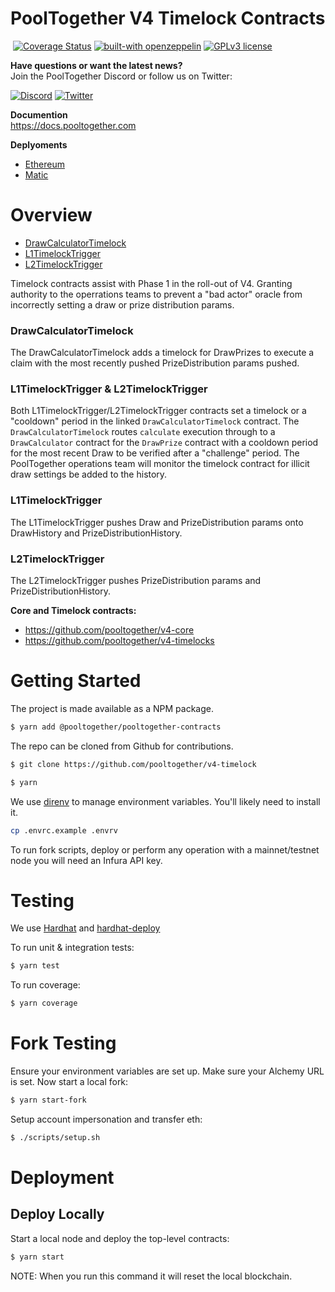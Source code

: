 # PoolTogether V4 Timelock Contracts

[![<PoolTogether>](https://circleci.com/gh/pooltogether/v4-timelock.svg?style=shield)](https://circleci.com/gh/pooltogether/v4-timelock)
[![Coverage Status](https://coveralls.io/repos/github/pooltogether/v4-timelock/badge.svg?branch=master)](https://coveralls.io/github/pooltogether/v4-timelock?branch=master)
[![built-with openzeppelin](https://img.shields.io/badge/built%20with-OpenZeppelin-3677FF)](https://docs.openzeppelin.com/)
[![GPLv3 license](https://img.shields.io/badge/License-GPLv3-blue.svg)](http://perso.crans.org/besson/LICENSE.html)

<strong>Have questions or want the latest news?</strong>
<br/>Join the PoolTogether Discord or follow us on Twitter:

[![Discord](https://badgen.net/badge/icon/discord?icon=discord&label)](https://discord.gg/JFBPMxv5tr)
[![Twitter](https://badgen.net/badge/icon/twitter?icon=twitter&label)](https://twitter.com/PoolTogether_)

**Documention**<br>
https://docs.pooltogether.com

**Deplyoments**<br>
- [Ethereum](https://docs.pooltogether.com/resources/networks/ethereum)
- [Matic](https://docs.pooltogether.com/resources/networks/matic)

# Overview
- [DrawCalculatorTimelock](/contracts/DrawCalculatorTimelock.sol)
- [L1TimelockTrigger](/contracts/L1TimelockTrigger.sol)
- [L2TimelockTrigger](/contracts/L2TimelockTrigger.sol)

Timelock contracts assist with Phase 1 in the roll-out of V4. Granting authority to the operrations teams to prevent a "bad actor" oracle from incorrectly setting a draw or prize distribution params. 

### DrawCalculatorTimelock
The DrawCalculatorTimelock adds a timelock for DrawPrizes to execute a claim with the most recently pushed PrizeDistribution params pushed. 

### L1TimelockTrigger & L2TimelockTrigger
Both L1TimelockTrigger/L2TimelockTrigger contracts set a timelock or a "cooldown" period in the linked `DrawCalculatorTimelock` contract. The `DrawCalculatorTimelock` routes `calculate` execution through to a `DrawCalculator` contract for the `DrawPrize` contract with a cooldown period for the most recent Draw to be verified after a "challenge" period. The PoolTogether operations team will monitor the timelock contract for illicit draw settings be added to the history.

### L1TimelockTrigger
The L1TimelockTrigger pushes Draw and PrizeDistribution params onto DrawHistory and PrizeDistributionHistory.

### L2TimelockTrigger
The L2TimelockTrigger pushes PrizeDistribution params and PrizeDistributionHistory.

**Core and Timelock contracts:**

- https://github.com/pooltogether/v4-core
- https://github.com/pooltogether/v4-timelocks

# Getting Started

The project is made available as a NPM package.

```sh
$ yarn add @pooltogether/pooltogether-contracts
```

The repo can be cloned from Github for contributions.

```sh
$ git clone https://github.com/pooltogether/v4-timelock
```

```sh
$ yarn
```

We use [direnv](https://direnv.net/) to manage environment variables.  You'll likely need to install it.

```sh
cp .envrc.example .envrv
```

To run fork scripts, deploy or perform any operation with a mainnet/testnet node you will need an Infura API key.

# Testing

We use [Hardhat](https://hardhat.dev) and [hardhat-deploy](https://github.com/wighawag/hardhat-deploy)

To run unit & integration tests:

```sh
$ yarn test
```

To run coverage:

```sh
$ yarn coverage
```

# Fork Testing

Ensure your environment variables are set up.  Make sure your Alchemy URL is set.  Now start a local fork:

```sh
$ yarn start-fork
```

Setup account impersonation and transfer eth:

```sh
$ ./scripts/setup.sh
```

# Deployment

## Deploy Locally

Start a local node and deploy the top-level contracts:

```bash
$ yarn start
```

NOTE: When you run this command it will reset the local blockchain.

